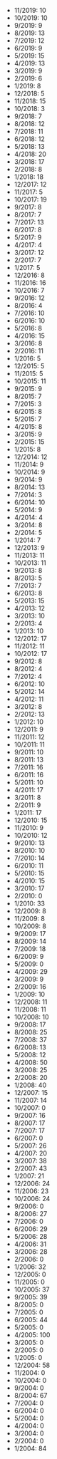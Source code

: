 *  11/2019: 10
*  10/2019: 10
*  9/2019: 9
*  8/2019: 13
*  7/2019: 12
*  6/2019: 9
*  5/2019: 15
*  4/2019: 13
*  3/2019: 9
*  2/2019: 6
*  1/2019: 8
*  12/2018: 5
*  11/2018: 15
*  10/2018: 3
*  9/2018: 7
*  8/2018: 12
*  7/2018: 11
*  6/2018: 12
*  5/2018: 13
*  4/2018: 20
*  3/2018: 17
*  2/2018: 8
*  1/2018: 18
*  12/2017: 12
*  11/2017: 5
*  10/2017: 19
*  9/2017: 8
*  8/2017: 7
*  7/2017: 13
*  6/2017: 8
*  5/2017: 9
*  4/2017: 4
*  3/2017: 12
*  2/2017: 7
*  1/2017: 5
*  12/2016: 8
*  11/2016: 16
*  10/2016: 7
*  9/2016: 12
*  8/2016: 4
*  7/2016: 10
*  6/2016: 10
*  5/2016: 8
*  4/2016: 15
*  3/2016: 8
*  2/2016: 11
*  1/2016: 5
*  12/2015: 5
*  11/2015: 5
*  10/2015: 11
*  9/2015: 9
*  8/2015: 7
*  7/2015: 3
*  6/2015: 8
*  5/2015: 7
*  4/2015: 8
*  3/2015: 9
*  2/2015: 15
*  1/2015: 8
*  12/2014: 12
*  11/2014: 9
*  10/2014: 9
*  9/2014: 9
*  8/2014: 13
*  7/2014: 3
*  6/2014: 10
*  5/2014: 9
*  4/2014: 4
*  3/2014: 8
*  2/2014: 5
*  1/2014: 7
*  12/2013: 9
*  11/2013: 11
*  10/2013: 11
*  9/2013: 8
*  8/2013: 5
*  7/2013: 7
*  6/2013: 8
*  5/2013: 15
*  4/2013: 12
*  3/2013: 10
*  2/2013: 4
*  1/2013: 10
*  12/2012: 17
*  11/2012: 11
*  10/2012: 17
*  9/2012: 8
*  8/2012: 4
*  7/2012: 4
*  6/2012: 10
*  5/2012: 14
*  4/2012: 11
*  3/2012: 8
*  2/2012: 13
*  1/2012: 10
*  12/2011: 9
*  11/2011: 12
*  10/2011: 11
*  9/2011: 10
*  8/2011: 13
*  7/2011: 16
*  6/2011: 16
*  5/2011: 10
*  4/2011: 17
*  3/2011: 8
*  2/2011: 9
*  1/2011: 17
*  12/2010: 15
*  11/2010: 9
*  10/2010: 12
*  9/2010: 13
*  8/2010: 10
*  7/2010: 14
*  6/2010: 11
*  5/2010: 15
*  4/2010: 15
*  3/2010: 17
*  2/2010: 0
*  1/2010: 33
*  12/2009: 8
*  11/2009: 8
*  10/2009: 8
*  9/2009: 17
*  8/2009: 14
*  7/2009: 18
*  6/2009: 9
*  5/2009: 0
*  4/2009: 29
*  3/2009: 9
*  2/2009: 16
*  1/2009: 10
*  12/2008: 11
*  11/2008: 11
*  10/2008: 10
*  9/2008: 17
*  8/2008: 25
*  7/2008: 37
*  6/2008: 13
*  5/2008: 12
*  4/2008: 50
*  3/2008: 25
*  2/2008: 20
*  1/2008: 40
*  12/2007: 15
*  11/2007: 14
*  10/2007: 0
*  9/2007: 16
*  8/2007: 17
*  7/2007: 17
*  6/2007: 0
*  5/2007: 26
*  4/2007: 20
*  3/2007: 38
*  2/2007: 43
*  1/2007: 21
*  12/2006: 24
*  11/2006: 23
*  10/2006: 24
*  9/2006: 0
*  8/2006: 27
*  7/2006: 0
*  6/2006: 29
*  5/2006: 28
*  4/2006: 31
*  3/2006: 28
*  2/2006: 0
*  1/2006: 32
*  12/2005: 0
*  11/2005: 0
*  10/2005: 37
*  9/2005: 39
*  8/2005: 0
*  7/2005: 0
*  6/2005: 44
*  5/2005: 0
*  4/2005: 100
*  3/2005: 0
*  2/2005: 0
*  1/2005: 0
*  12/2004: 58
*  11/2004: 0
*  10/2004: 0
*  9/2004: 0
*  8/2004: 67
*  7/2004: 0
*  6/2004: 0
*  5/2004: 0
*  4/2004: 0
*  3/2004: 0
*  2/2004: 0
*  1/2004: 84